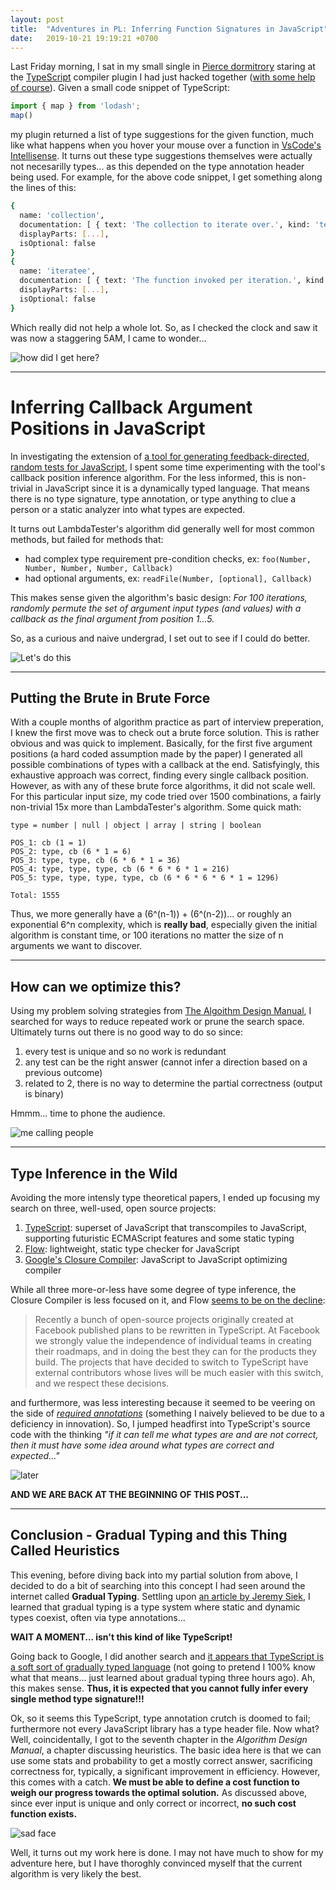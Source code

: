 ```yaml
---
layout: post
title:  "Adventures in PL: Inferring Function Signatures in JavaScript"
date:   2019-10-21 19:19:21 +0700
---
```



Last Friday morning, I sat in my small single in [Pierce dormitrory](https://www.colby.edu/visitors/location/pierce/) staring at the [TypeScript](https://www.typescriptlang.org/) compiler plugin I had just hacked together ([with some help of course](https://github.com/yunabe/tsapi-completions/blob/a8020c20d5d2235c2443f34688d30c56eb9d5aad/src/completions.spec.ts)). Given a small code snippet of TypeScript:

```typescript
import { map } from 'lodash';
map()
```

my plugin returned a list of type suggestions for the given function, much like what happens when you hover your mouse over a function in [VsCode's Intellisense](https://code.visualstudio.com/docs/editor/intellisense). It turns out these type suggestions themselves were actually not necesarilly types... as this depended on the type annotation header being used. For example, for the above code snippet, I get something along the lines of this:

```bash
{
  name: 'collection',
  documentation: [ { text: 'The collection to iterate over.', kind: 'text' } ],
  displayParts: [...],
  isOptional: false
}
{
  name: 'iteratee',
  documentation: [ { text: 'The function invoked per iteration.', kind: 'text' } ],
  displayParts: [...],
  isOptional: false
}
```

Which really did not help a whole lot. So, as I checked the clock and saw it was now a staggering 5AM, I came to wonder...

![how did I get here?](https://media.giphy.com/media/xT5LMK1iAmnCcOcOwU/giphy.gif)

***

# Inferring Callback Argument Positions in JavaScript

In investigating the extension of [a tool for generating feedback-directed, random tests for JavaScript](http://software-lab.org/publications/oopsla2018_LambdaTester.pdf), I spent some time experimenting with the tool's callback position inference algorithm. For the less informed, this is non-trivial in JavaScript since it is a dynamically typed language. That means there is no type signature, type annotation, or type anything to clue a person or a static analyzer into what types are expected.

It turns out LambdaTester's algorithm did generally well for most common methods, but failed for methods that:
* had complex type requirement pre-condition checks, ex: `foo(Number, Number, Number, Number, Callback)`
* had optional arguments, ex: `readFile(Number, [optional], Callback)`

This makes sense given the algorithm's basic design:
*For 100 iterations, randomly permute the set of argument input types (and values) with a callback as the final argument from position 1...5.*

So, as a curious and naive undergrad, I set out to see if I could do better.

![Let's do this](https://media.giphy.com/media/CjmvTCZf2U3p09Cn0h/giphy.gif)

***

## Putting the Brute in Brute Force

With a couple months of algorithm practice as part of interview preperation, I knew the first move was to check out a brute force solution. This is rather obvious and was quick to implement. Basically, for the first five argument positions (a hard coded assumption made by the paper) I generated all possible combinations of types with a callback at the end. Satisfyingly, this exhaustive approach was correct, finding every single callback position. However, as with any of these brute force algorithms, it did not scale well. For this particular input size, my code tried over 1500 combinations, a fairly non-trivial 15x more than LambdaTester's algorithm. Some quick math:
```
type = number | null | object | array | string | boolean

POS_1: cb (1 = 1)
POS_2: type, cb (6 * 1 = 6)
POS_3: type, type, cb (6 * 6 * 1 = 36)
POS_4: type, type, type, cb (6 * 6 * 6 * 1 = 216)
POS_5: type, type, type, type, cb (6 * 6 * 6 * 6 * 1 = 1296)

Total: 1555
```

Thus, we more generally have a (6^(n-1)) + (6^(n-2))... or roughly an exponential 6^n complexity, which is **really bad**, especially given the initial algorithm is constant time, or 100 iterations no matter the size of n arguments we want to discover. 

***

## How can we optimize this?

Using my problem solving strategies from [The Algoithm Design Manual](http://algorist.com/), I searched for ways to reduce repeated work or prune the search space. Ultimately turns out there is no good way to do so since:
1. every test is unique and so no work is redundant
2. any test can be the right answer (cannot infer a direction based on a previous outcome)
3. related to 2, there is no way to determine the partial correctness (output is binary)

Hmmm... time to phone the audience.

![me calling people](https://media.giphy.com/media/xUOrwiovjeOo1qQAY8/giphy.gif)
***
## Type Inference in the Wild

Avoiding the more intensly type theoretical papers, I ended up focusing my search on three, well-used, open source projects:
1. [TypeScript](https://www.typescriptlang.org/): superset of JavaScript that transcompiles to JavaScript, supporting futuristic ECMAScript features and some static typing
2. [Flow](https://flow.org/): lightweight, static type checker for JavaScript
3. [Google's Closure Compiler](https://developers.google.com/closure/compiler): JavaScript to JavaScript optimizing compiler

While all three more-or-less have some degree of type inference, the Closure Compiler is less focused on it, and Flow [seems to be on the decline](https://medium.com/flow-type/what-the-flow-team-has-been-up-to-54239c62004f):
> Recently a bunch of open-source projects originally created at Facebook published plans to be rewritten in TypeScript. At Facebook we strongly value the independence of individual teams in creating their roadmaps, and in doing the best they can for the products they build. The projects that have decided to switch to TypeScript have external contributors whose lives will be much easier with this switch, and we respect these decisions.

and furthermore, was less interesting because it seemed to be veering on the side of [*required annotations*](https://medium.com/flow-type/asking-for-required-annotations-64d4f9c1edf8) (something I naively believed to be due to a deficiency in innovation). So, I jumped headfirst into TypeScript's source code with the thinking *"if it can tell me what types are and are not correct, then it must have some idea around what types are correct and expected..."*

![later](https://media.giphy.com/media/l4FGJPnSGn9K5wcTK/giphy.gif)

**AND WE ARE BACK AT THE BEGINNING OF THIS POST...**

***

## Conclusion - Gradual Typing and this Thing Called Heuristics

This evening, before diving back into my partial solution from above, I decided to do a bit of searching into this concept I had seen around the internet called **Gradual Typing**. Settling upon [an article by Jeremy Siek](https://wphomes.soic.indiana.edu/jsiek/what-is-gradual-typing/), I learned that gradual typing is a type system where static and dynamic types coexist, often via type annotations...

**WAIT A MOMENT... isn't this kind of like TypeScript!**

Going back to Google, I did another search and [it appears that TypeScript is a soft sort of gradually typed language](https://itnext.io/typescript-static-or-dynamic-64bceb50b93e) (not going to pretend I 100% know what that means... just learned about gradual typing three hours ago). Ah, this makes sense. **Thus, it is expected that you cannot fully infer every single method type signature!!!**

Ok, so it seems this TypeScript, type annotation crutch is doomed to fail; furthermore not every JavaScript library has a type header file. Now what? Well, coincidentally, I got to the seventh chapter in the *Algorithm Design Manual*, a chapter discussing heuristics. The basic idea here is that we can use some stats and probability to get a mostly correct answer, sacrificing correctness for, typically, a significant improvement in efficiency. However, this comes with a catch. **We must be able to define a cost function to weigh our progress towards the optimal solution.** As discussed above, since ever input is unique and only correct or incorrect, **no such cost function exists.**

![sad face](http://giphygifs.s3.amazonaws.com/media/ISOckXUybVfQ4/giphy.gif)

Well, it turns out my work here is done. I may not have much to show for my adventure here, but I have thoroghly convinced myself that the current algorithm is very likely the best.
